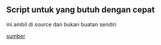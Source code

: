 ## Script untuk yang butuh dengan cepat 
ini ambil di source dan bukan buatan sendiri 

[sumber](https://github.com/misterkrittin/Scripts-MikroTik)
